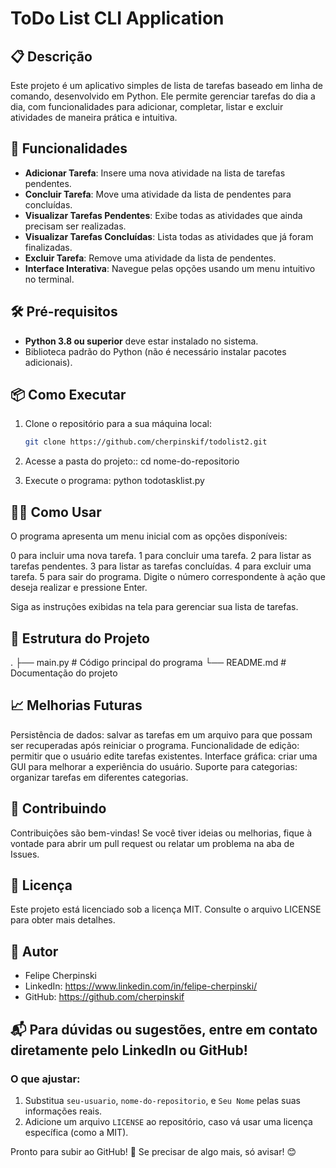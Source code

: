# ToDo List CLI Application

## 📋 Descrição
Este projeto é um aplicativo simples de lista de tarefas baseado em linha de comando, desenvolvido em Python. Ele permite gerenciar tarefas do dia a dia, com funcionalidades para adicionar, completar, listar e excluir atividades de maneira prática e intuitiva.

## 🚀 Funcionalidades
- **Adicionar Tarefa**: Insere uma nova atividade na lista de tarefas pendentes.
- **Concluir Tarefa**: Move uma atividade da lista de pendentes para concluídas.
- **Visualizar Tarefas Pendentes**: Exibe todas as atividades que ainda precisam ser realizadas.
- **Visualizar Tarefas Concluídas**: Lista todas as atividades que já foram finalizadas.
- **Excluir Tarefa**: Remove uma atividade da lista de pendentes.
- **Interface Interativa**: Navegue pelas opções usando um menu intuitivo no terminal.

## 🛠️ Pré-requisitos
- **Python 3.8 ou superior** deve estar instalado no sistema.
- Biblioteca padrão do Python (não é necessário instalar pacotes adicionais).

## 📦 Como Executar
1. Clone o repositório para a sua máquina local:
   ```bash
   git clone https://github.com/cherpinskif/todolist2.git

2. Acesse a pasta do projeto::
    cd nome-do-repositorio

3. Execute o programa:
    python todotasklist.py

## 🧑‍💻 Como Usar
O programa apresenta um menu inicial com as opções disponíveis:

0 para incluir uma nova tarefa.
1 para concluir uma tarefa.
2 para listar as tarefas pendentes.
3 para listar as tarefas concluídas.
4 para excluir uma tarefa.
5 para sair do programa.
Digite o número correspondente à ação que deseja realizar e pressione Enter.

Siga as instruções exibidas na tela para gerenciar sua lista de tarefas.

## 📂 Estrutura do Projeto
.
├── main.py        # Código principal do programa
└── README.md      # Documentação do projeto

## 📈 Melhorias Futuras
Persistência de dados: salvar as tarefas em um arquivo para que possam ser recuperadas após reiniciar o programa.
Funcionalidade de edição: permitir que o usuário edite tarefas existentes.
Interface gráfica: criar uma GUI para melhorar a experiência do usuário.
Suporte para categorias: organizar tarefas em diferentes categorias.

## 🤝 Contribuindo
Contribuições são bem-vindas! Se você tiver ideias ou melhorias, fique à vontade para abrir um pull request ou relatar um problema na aba de Issues.

## 📜 Licença
Este projeto está licenciado sob a licença MIT. Consulte o arquivo LICENSE para obter mais detalhes.

## 👤 Autor
- Felipe Cherpinski
- LinkedIn: https://www.linkedin.com/in/felipe-cherpinski/
- GitHub: https://github.com/cherpinskif

## 📬 Para dúvidas ou sugestões, entre em contato diretamente pelo LinkedIn ou GitHub!

### O que ajustar:
1. Substitua `seu-usuario`, `nome-do-repositorio`, e `Seu Nome` pelas suas informações reais.
2. Adicione um arquivo `LICENSE` ao repositório, caso vá usar uma licença específica (como a MIT).

Pronto para subir ao GitHub! 🚀 Se precisar de algo mais, só avisar! 😊
